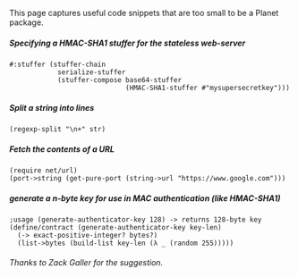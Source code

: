This page captures useful code snippets that are too small to be a Planet package. 

##### Specifying a HMAC-SHA1 stuffer for the stateless web-server

```racket
#:stuffer (stuffer-chain
            serialize-stuffer
            (stuffer-compose base64-stuffer
                             (HMAC-SHA1-stuffer #"mysupersecretkey")))
```

##### Split a string into lines

```racket
(regexp-split "\n+" str)
```

##### Fetch the contents of a URL

```racket
(require net/url)
(port->string (get-pure-port (string->url "https://www.google.com")))
```
##### generate a n-byte key for use in MAC authentication (like HMAC-SHA1)
```racket
;usage (generate-authenticator-key 128) -> returns 128-byte key
(define/contract (generate-authenticator-key key-len)
  (-> exact-positive-integer? bytes?)
  (list->bytes (build-list key-len (λ _ (random 255)))))
```
###### Thanks to Zack Galler for the suggestion.